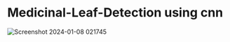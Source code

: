 # Medicinal-Leaf-Detection using cnn
![Screenshot 2024-01-08 021745](https://github.com/appiniakhil/Medicinal-Leaf-Detection/assets/91030529/491e807f-6a09-48dd-ad82-56249eb83222)
